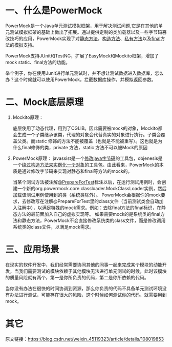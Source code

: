 # 一、什么是PowerMock

PowerMock是一个Java单元测试模拟框架，用于解决测试问题,它是在其他的单元测试模拟框架的基础上做出了拓展。通过提供定制的类加载器以及一些字节码篡改技巧的应用，PowerMock实现了对<u>静态方法</u>，<u>构造方法</u>、<u>私有方法</u>以及<u>final</u>方法的模拟支持。

PowerMock支持JUnit和TestNG，扩展了EasyMock和Mockito框架，增加了mock static、final方法的功能。

举个例子，你在使用Junit进行单元测试时，并不想让测试数据进入数据库，怎么办？这个时候就可以使用PowerMock，拦截数据库操作，并模拟返回参数。

# 二、Mock底层原理

1. Mockito原理：

   底层使用了动态代理，用到了CGLIB。因此需要被mock的对象，Mockito都会生成一个子类继承该类，代理的对象会代替真实的对象进行执行。子类会覆盖父类。而static 修饰的方法不能被覆盖（也就是不能被重写）。这也就是为什么final修饰的类，private 方法，static 方法不可以被Mock的原因

2. PowerMock原理：
   javassist是一个<u>修改java字节码</u>的工具包，objenesis是一个<u>绕过构造方法来实例化一个对象</u>的工具包。由此看来，PowerMock的本质是通过修改字节码来实现对静态和final等方法的mock的。

   当某个测试方法被注解<u>@PrepareForTest</u>标注以后，在运行测试用例时，会创建一个新的org.powermock.core.classloader.MockClassLoader实例，然后加载该测试用例使用到的类（系统类除外）。
   PowerMock会根据你的mock要求，去修改写在注解@PrepareForTest里的class文件（当前测试类会自动加入注解中），以满足特殊的mock需求。例如：去除final方法的final标识，在静态方法的最前面加入自己的虚拟实现等。
   如果需要mock的是系统类的final方法和静态方法，PowerMock不会直接修改系统类的class文件，而是修改调用系统类的class文件，以满足mock需求。

# 三、应用场景

在现实的软件开发中，我们经常需要协同其他的同事一起来完成某个模块的动能开发，当我们需要测试的模块依赖于其他模块无法进行单元测试的时候，此时该模块的质量风险就有两个，第一是你所负责的代码，第二是你所依赖的代码。

当你没有办法在很快的时间协调到资源，那么你负责的代码不具备单元测试环境没有办法进行测试，可能存在很大的风险，这个时候如何测试你的代码，就需要用到mock。

# 其它

原文链接：https://blog.csdn.net/weixin_45119323/article/details/108019853